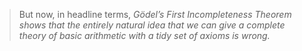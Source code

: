 > But now, in headline terms, _Gödel’s First Incompleteness Theorem shows that the entirely natural idea that we can give a complete theory of basic arithmetic with a tidy set of axioms is wrong._